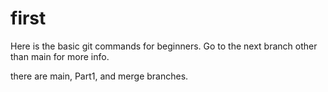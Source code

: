 # first
 Here is the basic git commands for beginners.
  Go to the next branch other than main for more info.

  there are main, Part1, and merge branches.